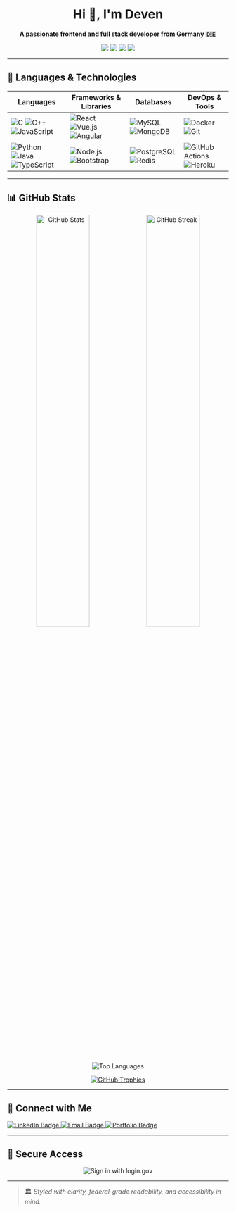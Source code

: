 <h1 align="center">Hi 👋, I'm Deven</h1>
<p align="center">
  <strong>A passionate frontend and full stack developer from Germany 🇩🇪</strong>
</p>

<p align="center">
  <img src="https://img.shields.io/badge/frontend-%23009688.svg?style=for-the-badge&logo=html5&logoColor=white" />
  <img src="https://img.shields.io/badge/fullstack-%23000000.svg?style=for-the-badge&logo=react&logoColor=white" />
  <img src="https://img.shields.io/badge/open%20source-contributor-%23121011?style=for-the-badge" />
  <img src="https://img.shields.io/github/followers/alexdev3x?style=for-the-badge&label=Follow&logo=github" />
</p>

---

## 🚀 Languages & Technologies

| Languages | Frameworks & Libraries | Databases | DevOps & Tools |
|----------|-------------------------|-----------|----------------|
| ![C](https://img.shields.io/badge/C-00599C?style=flat&logo=c&logoColor=white) ![C++](https://img.shields.io/badge/C++-00599C?style=flat&logo=c%2B%2B&logoColor=white) ![JavaScript](https://img.shields.io/badge/JavaScript-F7DF1E?style=flat&logo=javascript&logoColor=black) | ![React](https://img.shields.io/badge/React-20232A?style=flat&logo=react&logoColor=61DAFB) ![Vue.js](https://img.shields.io/badge/Vue.js-35495E?style=flat&logo=vue.js&logoColor=4FC08D) ![Angular](https://img.shields.io/badge/Angular-DD0031?style=flat&logo=angular&logoColor=white) | ![MySQL](https://img.shields.io/badge/MySQL-4479A1?style=flat&logo=mysql&logoColor=white) ![MongoDB](https://img.shields.io/badge/MongoDB-4EA94B?style=flat&logo=mongodb&logoColor=white) | ![Docker](https://img.shields.io/badge/Docker-2496ED?style=flat&logo=docker&logoColor=white) ![Git](https://img.shields.io/badge/Git-F05032?style=flat&logo=git&logoColor=white) |
| ![Python](https://img.shields.io/badge/Python-3670A0?style=flat&logo=python&logoColor=ffdd54) ![Java](https://img.shields.io/badge/Java-ED8B00?style=flat&logo=java&logoColor=white) ![TypeScript](https://img.shields.io/badge/TypeScript-007ACC?style=flat&logo=typescript&logoColor=white) | ![Node.js](https://img.shields.io/badge/Node.js-339933?style=flat&logo=nodedotjs&logoColor=white) ![Bootstrap](https://img.shields.io/badge/Bootstrap-563D7C?style=flat&logo=bootstrap&logoColor=white) | ![PostgreSQL](https://img.shields.io/badge/PostgreSQL-316192?style=flat&logo=postgresql&logoColor=white) ![Redis](https://img.shields.io/badge/Redis-DC382D?style=flat&logo=redis&logoColor=white) | ![GitHub Actions](https://img.shields.io/badge/GitHub%20Actions-2088FF?style=flat&logo=github-actions&logoColor=white) ![Heroku](https://img.shields.io/badge/Heroku-430098?style=flat&logo=heroku&logoColor=white) |

---

## 📊 GitHub Stats

<p align="center">
  <img src="https://github-readme-stats.vercel.app/api?username=alexdev3x&show_icons=true&theme=default&hide_border=false&locale=en" alt="GitHub Stats" width="49%" />
  <img src="https://github-readme-streak-stats.herokuapp.com/?user=alexdev3x&theme=default&hide_border=false" alt="GitHub Streak" width="49%" />
</p>

<p align="center">
  <img src="https://github-readme-stats.vercel.app/api/top-langs?username=alexdev3x&show_icons=true&locale=en&layout=compact" alt="Top Languages" />
</p>

<p align="center">
  <a href="https://github.com/ryo-ma/github-profile-trophy"><img src="https://github-profile-trophy.vercel.app/?username=alexdev3x&margin-w=15&row=1&theme=flat" alt="GitHub Trophies" /></a>
</p>

---

## 🔗 Connect with Me

<p align="left">
  <a href="https://www.linkedin.com/in/sreichenbaecher" target="_blank">
    <img src="https://img.shields.io/badge/LinkedIn-blue?style=for-the-badge&logo=linkedin&logoColor=white" alt="LinkedIn Badge"/>
  </a>
  <a href="mailto:your.email@example.com">
    <img src="https://img.shields.io/badge/Email-Contact-informational?style=for-the-badge&logo=gmail&logoColor=white" alt="Email Badge" />
  </a>
  <a href="https://alexdev3x.github.io/">
    <img src="https://img.shields.io/badge/Portfolio-View-green?style=for-the-badge&logo=githubpages&logoColor=white" alt="Portfolio Badge"/>
  </a>
</p>

---

## 🔐 Secure Access

<p align="center">
  <a href="https://secure.login.gov" target="_blank" rel="noopener noreferrer" style="text-decoration: none;">
    <img src="https://img.shields.io/badge/Sign%20in%20with-login.gov-005ea2?style=for-the-badge&logo=gov&logoColor=white" alt="Sign in with login.gov" />
  </a>
</p>

---

> 🏛️ *Styled with clarity, federal-grade readability, and accessibility in mind.*
